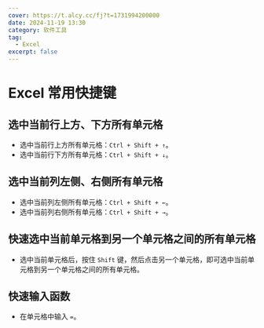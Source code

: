 ```yaml
---
cover: https://t.alcy.cc/fj?t=1731994200000
date: 2024-11-19 13:30
category: 软件工具
tag: 
  - Excel
excerpt: false
---
```


# Excel 常用快捷键

## 选中当前行上方、下方所有单元格

- 选中当前行上方所有单元格：`Ctrl + Shift + ↑`。
- 选中当前行下方所有单元格：`Ctrl + Shift + ↓`。

## 选中当前列左侧、右侧所有单元格

- 选中当前列左侧所有单元格：`Ctrl + Shift + ←`。
- 选中当前列右侧所有单元格：`Ctrl + Shift + →`。

## 快速选中当前单元格到另一个单元格之间的所有单元格

- 选中当前单元格后，按住 `Shift` 键，然后点击另一个单元格，即可选中当前单元格到另一个单元格之间的所有单元格。

## 快速输入函数

- 在单元格中输入 `=`。
